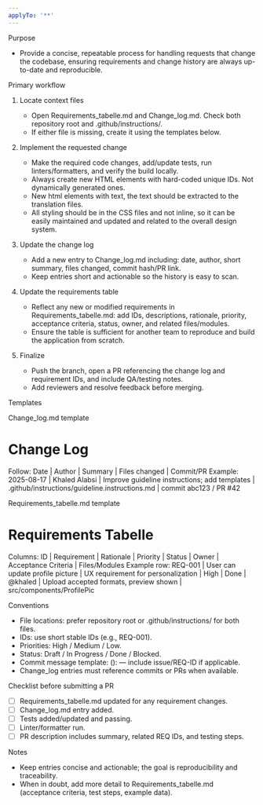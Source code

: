 ```yaml
---
applyTo: '**'
---
```


Purpose
- Provide a concise, repeatable process for handling requests that change the codebase, ensuring requirements and change history are always up-to-date and reproducible.

Primary workflow
1. Locate context files
    - Open Requirements_tabelle.md and Change_log.md. Check both repository root and .github/instructions/.
    - If either file is missing, create it using the templates below.

2. Implement the requested change
    - Make the required code changes, add/update tests, run linters/formatters, and verify the build locally.
    - Always create new HTML elements with hard-coded unique IDs. Not dynamically generated ones.
    - New html elements with text, the text should be extracted to the translation files.
    - All styling should be in the CSS files and not inline, so it can be easily maintained and updated and related to the overall design system.

3. Update the change log
    - Add a new entry to Change_log.md including: date, author, short summary, files changed, commit hash/PR link.
    - Keep entries short and actionable so the history is easy to scan.

4. Update the requirements table
    - Reflect any new or modified requirements in Requirements_tabelle.md: add IDs, descriptions, rationale, priority, acceptance criteria, status, owner, and related files/modules.
    - Ensure the table is sufficient for another team to reproduce and build the application from scratch.

5. Finalize
    - Push the branch, open a PR referencing the change log and requirement IDs, and include QA/testing notes.
    - Add reviewers and resolve feedback before merging.

Templates

Change_log.md template
# Change Log
Follow: Date | Author | Summary | Files changed | Commit/PR
Example:
2025-08-17 | Khaled Alabsi | Improve guideline instructions; add templates | .github/instructions/guideline.instructions.md | commit abc123 / PR #42

Requirements_tabelle.md template
# Requirements Tabelle
Columns: ID | Requirement | Rationale | Priority | Status | Owner | Acceptance Criteria | Files/Modules
Example row:
REQ-001 | User can update profile picture | UX requirement for personalization | High | Done | @khaled | Upload accepted formats, preview shown | src/components/ProfilePic

Conventions
- File locations: prefer repository root or .github/instructions/ for both files.
- IDs: use short stable IDs (e.g., REQ-001).
- Priorities: High / Medium / Low.
- Status: Draft / In Progress / Done / Blocked.
- Commit message template: <type>(<scope>): <short summary> — include issue/REQ-ID if applicable.
- Change_log entries must reference commits or PRs when available.

Checklist before submitting a PR
- [ ] Requirements_tabelle.md updated for any requirement changes.
- [ ] Change_log.md entry added.
- [ ] Tests added/updated and passing.
- [ ] Linter/formatter run.
- [ ] PR description includes summary, related REQ IDs, and testing steps.

Notes
- Keep entries concise and actionable; the goal is reproducibility and traceability.
- When in doubt, add more detail to Requirements_tabelle.md (acceptance criteria, test steps, example data).
